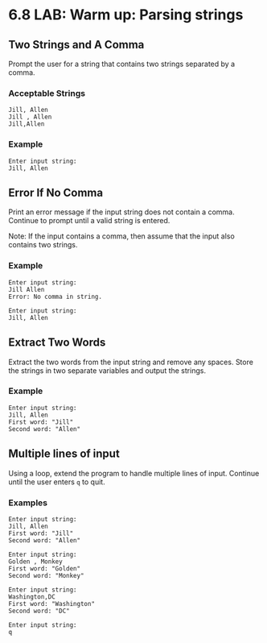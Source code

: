 # 6.8 LAB: Warm up: Parsing strings

## Two Strings and A Comma
Prompt the user for a string that contains two strings separated by a comma.

### Acceptable Strings
```
Jill, Allen
Jill , Allen
Jill,Allen
```

### Example
```
Enter input string:
Jill, Allen
```

## Error If No Comma
Print an error message if the input string does not contain a comma.
Continue to prompt until a valid string is entered.

Note: If the input contains a comma,
then assume that the input also contains two strings.

### Example
```
Enter input string:
Jill Allen
Error: No comma in string.

Enter input string:
Jill, Allen
```

## Extract Two Words
Extract the two words from the input string and remove any spaces.
Store the strings in two separate variables and output the strings.

### Example
```
Enter input string:
Jill, Allen
First word: "Jill"
Second word: "Allen"
```

## Multiple lines of input
Using a loop, extend the program to handle multiple lines of input.
Continue until the user enters `q` to quit.

### Examples
```
Enter input string:
Jill, Allen
First word: "Jill"
Second word: "Allen"

Enter input string:
Golden , Monkey
First word: "Golden"
Second word: "Monkey"

Enter input string:
Washington,DC
First word: "Washington"
Second word: "DC"

Enter input string:
q
```
